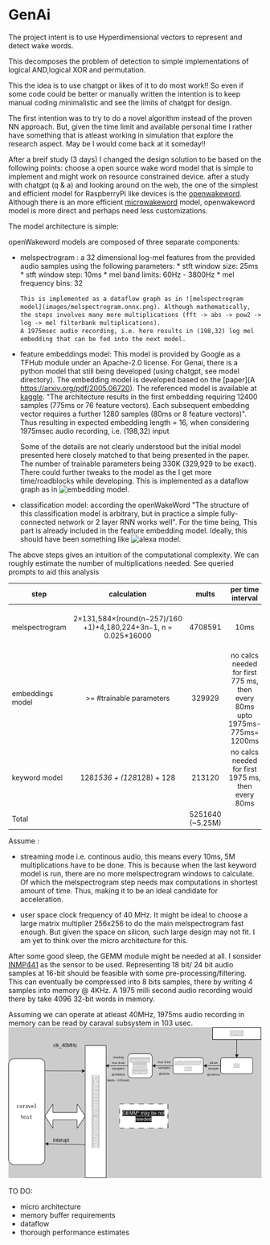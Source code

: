 # GenAi

The project intent is to use Hyperdimensional vectors to represent and detect wake words. 

This decomposes the problem of detection to simple implementations of logical AND,logical XOR and permutation.

This the idea is to use chatgpt or likes of it to do most work!! So even if some code could be better or manually written
the intention is to keep manual coding minimalistic and see the limits of chatgpt for design.


The first intention was to try to do a novel algorithm instead of the proven NN approach. But, given the time limit and available
personal time I rather have something that is atleast working in simulation that explore the research aspect. May be I would come back at it someday!! 

After a breif study (3 days) I changed the design solution to be based on the following points:
choose a open source wake word model that is simple to implement and might work on resource constrained device. 
after a study with chatgpt (q & a) and looking around on the web, the one of the simplest and efficient model for RaspberryPi like devices 
is the [openwakeword](https://github.com/dscripka/openWakeWord). Although there is an more efficient [microwakeword](https://github.com/kahrendt/microWakeWord) model, openwakeword model is more direct and perhaps need less customizations. 

The model architecture is simple: 

openWakeword models are composed of three separate components:

  * melspectrogram : a 32 dimensional log-mel features from the provided audio samples using the following parameters:
        * stft window size: 25ms
        * stft window step: 10ms
        * mel band limits: 60Hz - 3800Hz
        * mel frequency bins: 32

        This is implemented as a dataflow graph as in ![melspectrogram model](images/melspectrogram.onnx.png). Although mathematically, the steps involves many more multiplications (fft -> abs -> pow2 -> log -> mel filterbank multiplications).
        A 1975msec audio recording, i.e. here results in (198,32) log mel embedding that can be fed into the next model. 


  * feature embeddings model: This model is provided by Google as a TFHub module under an Apache-2.0 license. For Genai, there is a python model that still being developed (using chatgpt, see model directory). The embedding model is developed based on the [paper](A https://arxiv.org/pdf/2005.06720). The referenced model is available at [kaggle](https://www.kaggle.com/models/google/speech-embedding/tensorFlow1/speech-embedding). "The architecture results in the first embedding requiring 12400 samples (775ms or 76 feature vectors). Each subsequent embedding vector requires a further 1280 samples (80ms or 8 feature vectors)". Thus resulting in expected embedding length = 16, when considering 1975msec audio recording, i.e. (198,32) input 

    Some of the details are not clearly understood but the initial model presented here closely matched to that being presented in the paper. The number of trainable parameters being 330K (329,929 to be exact). There could further tweaks to the model as the I get more time/roadblocks while developing. This is implemented as a dataflow graph as in ![embedding model](images/embedding_model.onnx.png). 

  * classification model: according the openWakeWord "The structure of this classification model is arbitrary, but in practice a simple fully-connected network or 2 layer RNN works well". For the time being, This part is already included in the feature embedding model. Ideally, this should have been something like ![alexa model](images/alexa_v0.1.onnx.png).

The above steps gives an intuition of the computational complexity. We can roughly estimate the number of multiplications needed. See queried prompts to aid this analysis[](model/design_thoughts.prompt.md)

| step   | calculation |  mults |  per time interval | input |output |
|----------|:-------------:|:------:|:------:|:------:|:------:|
| melspectrogram |  2×131,584×(round(n−257)/160​+1)+4,180,224+3n−1, n = 0.025*16000| 4708591 | 10ms |25 ms audio @ 16khz sampling rate |one 32-dimensional log-mel feature vector |
| embeddings model |    >= #trainable parameters   |   329929 | no calcs needed for first 775 ms,  then every 80ms upto 1975ms-775ms= 1200ms|76 log-mel feature vectors| one 96-dimensional embedded vector |
| keyword model | 128*1536 + (128*128) + 128 |    213120| no calcs needed for first 1975 ms, then every 80ms |16-embedded vector | 1 sigmoid output indicating yes/no|
|Total |                                        | 5251640 (~5.25M)  ||


Assume :
  - streaming mode i.e. continous audio, this means every 10ms, 5M multiplications have to be done. This is because when the last keyword model is run, there are no more melspectrogram windows to calculate. Of which the melspectrogram step needs max computations in shortest amount of time. Thus, making it to be an ideal candidate for acceleration.
  
  - user space clock frequency of 40 MHz. It might be ideal to choose a large matrix multiplier 256x256 to do the main melspectrogram fast enough. But given the space on silicon, such large design may not fit. I am yet to think over the micro architecture for this. 

After some good sleep, the GEMM module might be needed at all. I sonsider [INMP441](https://www.tinytronics.nl/index.php?route=product/product/get_file&file=3422/INMP441.pdf) as the sensor to be used. Representing 18 bit/ 24 bit audio samples at 16-bit should be feasible with some pre-processing/filtering. This can eventually be compressed into 8 bits samples, there by writing 4 samples into memory @ 4KHz. A 1975 milli second audio recording would there by take 4096 32-bit words in memory.

Assuming we can operate at atleast 40MHz, 1975ms audio recording in memory can be read by caraval subsystem in 103 usec.
  ![Top level diagram](doc/images/top.png)

  TO DO:
  - micro architecture
  - memory buffer requirements
  - dataflow
  - thorough performance estimates

